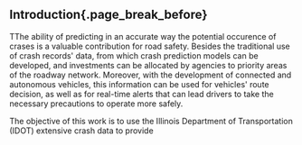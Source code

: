 ## Introduction{.page_break_before}

TThe ability of predicting in an accurate way the potential occurence of crases is a valuable contribution for road safety. Besides the traditional use of crash records' data, from which crash prediction models can be developed, and investments can be allocated by agencies to priority areas of the roadway network. Moreover, with the development of connected and autonomous vehicles, this information can be used for vehicles' route decision, as well as for real-time alerts that can lead drivers to take the necessary precautions to operate more safely.

The objective of this work is to use the Illinois Department of Transportation (IDOT) extensive crash data to provide 